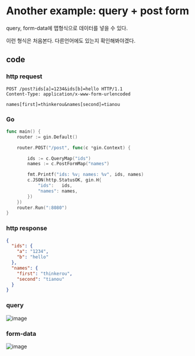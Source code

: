# Another example: query + post form

query, form-data에 맵형식으로 데이터를 넣을 수 있다. 

이런 형식은 처음본다. 다른언어에도 있는지 확인해봐야겠다. 

## code

### http request
```http request
POST /post?ids[a]=1234&ids[b]=hello HTTP/1.1
Content-Type: application/x-www-form-urlencoded

names[first]=thinkerou&names[second]=tianou
```

### Go
```go
func main() {
	router := gin.Default()

	router.POST("/post", func(c *gin.Context) {

		ids := c.QueryMap("ids")
		names := c.PostFormMap("names")

		fmt.Printf("ids: %v; names: %v", ids, names)
		c.JSON(http.StatusOK, gin.H{
			"ids":   ids,
			"names": names,
		})
	})
	router.Run(":8080")
}
```

### http response
```json
{
  "ids": {
    "a": "1234",
    "b": "hello"
  },
  "names": {
    "first": "thinkerou",
    "second": "tianou"
  }
}
```

### query
![image](https://user-images.githubusercontent.com/113662725/226172804-b9b772ad-5d05-4148-9151-38309afa7302.png)

### form-data
![image](https://user-images.githubusercontent.com/113662725/226172813-1e2a1f42-0f30-429f-8841-90d3f2e6b448.png)